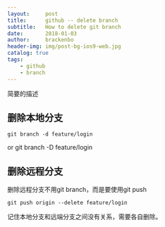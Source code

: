 ```yaml
---
layout:     post
title:      github -- delete branch
subtitle:   How to delete git branch
date:       2018-01-03
author:     brackenbo
header-img: img/post-bg-ios9-web.jpg
catalog: true
tags:
    - github
    - branch
---
```



简要的描述

## 删除本地分支

    git branch -d feature/login
or
    git branch -D feature/login

## 删除远程分支

删除远程分支不用git branch，而是要使用git push

    git push origin --delete feature/login

记住本地分支和远端分支之间没有关系，需要各自删除。



